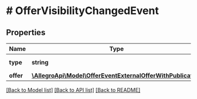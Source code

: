 # # OfferVisibilityChangedEvent

## Properties

Name | Type | Description | Notes
------------ | ------------- | ------------- | -------------
**type** | **string** |  | [optional] [default to 'OFFER_VISIBILITY_CHANGED']
**offer** | [**\AllegroApi\Model\OfferEventExternalOfferWithPublication**](OfferEventExternalOfferWithPublication.md) |  |

[[Back to Model list]](../../README.md#models) [[Back to API list]](../../README.md#endpoints) [[Back to README]](../../README.md)
